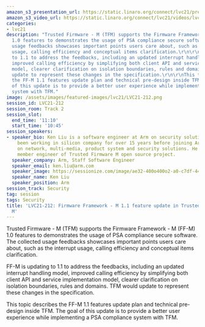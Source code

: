 ```yaml
---
amazon_s3_presentation_url: https://static.linaro.org/connect/lvc21/presentations/lvc21-212.pdf
amazon_s3_video_url: https://static.linaro.org/connect/lvc21/videos/lvc21-212.mp4
categories:
- lvc21
description: "Trusted Firmware - M (TFM) supports the Firmware Framework - M (FF-M)
  1.0 features to demonstrates the usage of PSA compliance secure software. The collected
  usage feedbacks showcases important points users care about, such as the interrupt
  usage, calling efficiency and conceptual items clarification.\r\n\r\nFF-M is updating
  to 1.1 to address the feedbacks, including an updated interrupt handling model,
  improved calling efficiency by simplifying both client API and service implementation
  model, clearer clarification on isolation boundaries, rules and domains. TFM would
  update to represent these changes in the specification.\r\n\r\nThis topic describes
  the FF-M 1.1 features update plan and technical pre-design inside TFM. The goal
  of this update is to provide a better user experience while implementing a PSA compliance
  system with TFM."
image: /assets/images/featured-images/lvc21/LVC21-212.png
session_id: LVC21-212
session_room: Track 2
session_slot:
  end_time: '11:10'
  start_time: '10:45'
session_speakers:
- speaker_bio: Ken Liu is a software engineer at Arm on security solutions. He has
    been working in silicon company for over 15 years before joining Arm and focused
    on network, multi-media, product system and security solutions. He is now a key
    member engineer of Trusted Firmware M open source project.
  speaker_company: Arm, Staff Software Engineer
  speaker_email: ken.liu@arm.com
  speaker_image: https://sessionize.com/image/ae32-400o400o2-a0-c7df-444e-9edc-49697029c0b0.f568ad78-bf7b-4df5-aad4-bbbbd3b8e581.jpg
  speaker_name: Ken Liu
  speaker_position: Arm
session_track: Security
tag: session
tags: Security
title: 'LVC21-212: Firmware Framework - M 1.1 feature update in Trusted Firmware -
  M'
---
```


Trusted Firmware - M (TFM) supports the Firmware Framework - M (FF-M) 1.0 features to demonstrates the usage of PSA compliance secure software. The collected usage feedbacks showcases important points users care about, such as the interrupt usage, calling efficiency and conceptual items clarification.

FF-M is updating to 1.1 to address the feedbacks, including an updated interrupt handling model, improved calling efficiency by simplifying both client API and service implementation model, clearer clarification on isolation boundaries, rules and domains. TFM would update to represent these changes in the specification.

This topic describes the FF-M 1.1 features update plan and technical pre-design inside TFM. The goal of this update is to provide a better user experience while implementing a PSA compliance system with TFM.